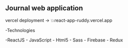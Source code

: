 ## Journal web application

vercel deployment -> 💥react-app-ruddy.vercel.app 

-Technologies

-ReactJS - JavaScript - Html5 - Sass - Firebase - Redux
